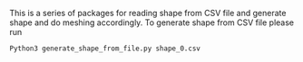
This is a series of packages for reading shape from CSV file and generate shape and do meshing accordingly. To generate shape from CSV file please run 
```
Python3 generate_shape_from_file.py shape_0.csv

```

